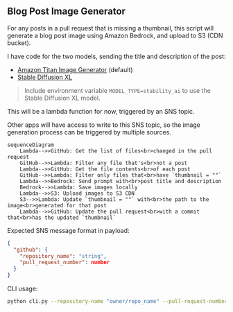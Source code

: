## Blog Post Image Generator

For any posts in a pull request that is missing a thumbnail, this script will generate a blog post image using Amazon
Bedrock, and upload to S3 (CDN bucket).

I have code for the two models, sending the title and description of the post:

* [Amazon Titan Image Generator](https://aws.amazon.com/bedrock/titan/) (default)
* [Stable Diffusion XL](https://aws.amazon.com/bedrock/stable-diffusion/)

> Include environment variable `MODEL_TYPE=stability_ai` to use the Stable Diffusion XL model.

This will be a lambda function for now, triggered by an SNS topic.

Other apps will have access to write to this SNS topic, so the image generation process can be triggered by multiple
sources.

```mermaid
sequenceDiagram
    Lambda-->>GitHub: Get the list of files<br>changed in the pull request 
    GitHub-->>Lambda: Filter any file that's<br>not a post
    Lambda-->>GitHub: Get the file contents<br>of each post
    GitHub-->>Lambda: Filter only files that<br>have `thumbnail = ""`
    Lambda-->>Bedrock: Send prompt with<br>post title and description
    Bedrock-->>Lambda: Save images locally
    Lambda-->>S3: Upload images to S3 CDN
    S3-->>Lambda: Update `thumbnail = ""` with<br>the path to the image<br>generated for that post
    Lambda-->>GitHub: Update the pull request<br>with a commit that<br>has the updated `thumbnail`
```

Expected SNS message format in payload:

```json
{
  "github": {
    "repository_name": "string",
    "pull_request_number": number
  }
}
```

CLI usage:

```bash
python cli.py --repository-name "owner/repo_name" --pull-request-number 13
```